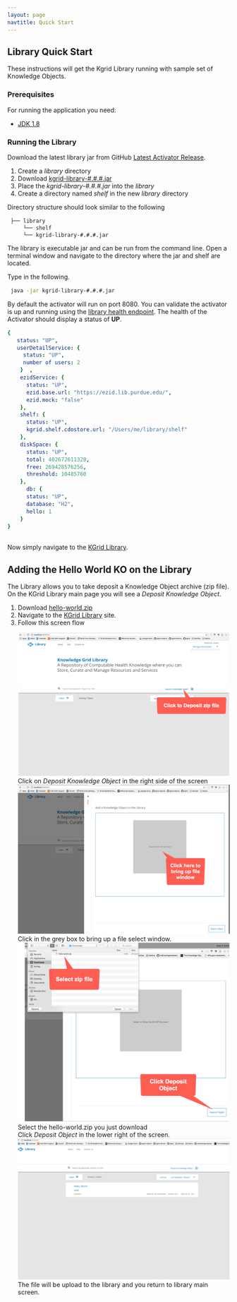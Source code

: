 ```yaml
---
layout: page
navtitle: Quick Start 
---
```

## Library Quick Start

These instructions will get the Kgrid Library running with sample set of Knowledge Objects.

### Prerequisites

For running the application you need:

- [JDK 1.8](http://www.oracle.com/technetwork/java/javase/downloads/jdk8-downloads-2133151.html)

### Running the Library

Download the latest library jar from GitHub [Latest Activator Release](https://github.com/kgrid/kgrid-activator/releases/latest).

1. Create a _library_ directory
1. Download [kgrid-library-#.#.#.jar](https://github.com/kgrid/kgrid-activator/releases/latest)  
1. Place the _kgrid-library-#.#.#.jar_ into the _library_ 
1. Create a directory named _shelf_ in the new _library_ directory 

Directory structure should look similar to the following

```text 
 ├── library
     └── shelf  
     └── kgrid-library-#.#.#.jar
```

The library is executable jar and can be run from the command line.  Open a terminal window and navigate to the directory where the jar and shelf are located.  

Type in the following. 

```bash
 java -jar kgrid-library-#.#.#.jar 
```

By default the activator will run on port 8080. You can validate the activator is up and running using 
the [library health endpoint](http://localhost:8080/health).  The health of the Activator should display a status of **UP**.  

```yaml
{
   status: "UP",
   userDetailService: {
     status: "UP",
     number of users: 2
    }  ,
    ezidService: {
      status: "UP",
      ezid.base.url: "https://ezid.lib.purdue.edu/",
      ezid.mock: "false"
    },
    shelf: {
      status: "UP",
      kgrid.shelf.cdostore.url: "/Users/me/library/shelf"
    },
    diskSpace: {
      status: "UP",
      total: 402672611328,
      free: 269428576256,
      threshold: 10485760
    },
      db: {
      status: "UP",
      database: "H2",
      hello: 1
    }
}
 
```

Now simply navigate to the [KGrid Library](http://localhost:8080).

## Adding the Hello World KO on the Library 

The Library allows you to take deposit a Knowledge Object archive (zip file).  On the KGrid Library 
main page you will see a _Deposit Knowledge Object_. 

1. Download [hello-world.zip](https://github.com/kgrid/kgrid-activator/releases/latest)
1. Navigate to the [KGrid Library](http://localhost:8080) site.
1. Follow this screen flow
<ol>
<div>
<a target="_blank" href="./assets/img/AddKOScreenShot1.png">
  <img src="./assets/img/AddKOScreenShot1.png" alt="">
</a>
<div>Click on <i>Deposit Knowledge Object</i> in the right side of the screen</div>
</div>
<div>
<a target="_blank" href="./assets/img/AddKOScreenShot2.png">
  <img src="./assets/img/AddKOScreenShot2.png" alt="">
</a>
<div>Click in the grey box to bring up a file select window.
</div>
<div>
<a target="_blank" href="./assets/img/AddKOScreenShot3.png">
  <img src="./assets/img/AddKOScreenShot3.png" alt="" >
</a>
<div>Select the hello-world.zip you just download<br>
Click <i>Deposit Object</i> in the lower right of the screen. 
</div>
<div>
<a target="_blank" href="./assets/img/AddKOScreenShot6.png">
  <img src="./assets/img/AddKOScreenShot4.png" alt="" >
</a>
<div> The file will be upload to the 
     library and you return to library main screen.</div>
</div>

